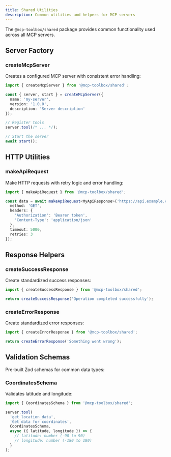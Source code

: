 ```yaml
---
title: Shared Utilities
description: Common utilities and helpers for MCP servers
---
```


The `@mcp-toolbox/shared` package provides common functionality used across all MCP servers.

## Server Factory

### createMcpServer

Creates a configured MCP server with consistent error handling:

```typescript
import { createMcpServer } from '@mcp-toolbox/shared';

const { server, start } = createMcpServer({
  name: 'my-server',
  version: '1.0.0',
  description: 'Server description'
});

// Register tools
server.tool(/* ... */);

// Start the server
await start();
```

## HTTP Utilities

### makeApiRequest

Make HTTP requests with retry logic and error handling:

```typescript
import { makeApiRequest } from '@mcp-toolbox/shared';

const data = await makeApiRequest<MyApiResponse>('https://api.example.com/data', {
  method: 'GET',
  headers: { 
    'Authorization': 'Bearer token',
    'Content-Type': 'application/json'
  },
  timeout: 5000,
  retries: 3
});
```

## Response Helpers

### createSuccessResponse

Create standardized success responses:

```typescript
import { createSuccessResponse } from '@mcp-toolbox/shared';

return createSuccessResponse('Operation completed successfully');
```

### createErrorResponse

Create standardized error responses:

```typescript
import { createErrorResponse } from '@mcp-toolbox/shared';

return createErrorResponse('Something went wrong');
```

## Validation Schemas

Pre-built Zod schemas for common data types:

### CoordinatesSchema

Validates latitude and longitude:

```typescript
import { CoordinatesSchema } from '@mcp-toolbox/shared';

server.tool(
  'get_location_data',
  'Get data for coordinates',
  CoordinatesSchema,
  async ({ latitude, longitude }) => {
    // latitude: number (-90 to 90)
    // longitude: number (-180 to 180)
  }
);
```